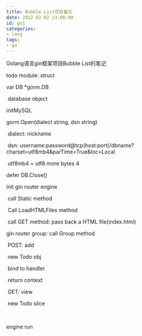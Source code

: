 ```yaml
---
title: Bubble List项目备忘
date: 2022-02-02 23:00:00
id: go1
categories:
- lang
tags:
- go
---
```




Golang语言gin框架项目Bubble List的笔记



<!-- more -->



todo module: struct



var DB *gorm.DB

​	database object



initMySQL

gorm.Open(dialect string, dsn string)

​	dialect: nickname

​	dsn: username:password@tcp(host:port)/dbname?charset=utf8mb4&parTime=True&loc=Local

​		utf8mb4 = utf8 more bytes 4

defer DB.Close()



init gin router engine

​	call Static method

​	Call LoadHTMLFiles method

​	call GET method: pass back a HTML file(index.html)



gin router group: call Group method

​	POST: add

​		new Todo obj

​		bind to handler

​		return context

​	GET: view

​		new Todo slice

​		





engine run